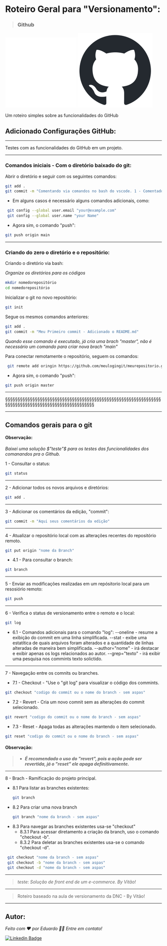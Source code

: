 
# Roteiro Geral para "Versionamento":



>### Github 

![logo do git](assets/images/github-mark-white.png)
![logo do git](assets/images/github-mark.png)

Um roteiro simples sobre as funcionalidades do GitHub

## Adicionado Configurações GitHub:
--------------------------------
Testes com as funcionalidades do GitHub em um projeto.

--------------------------------
### Comandos iniciais - Com o diretório baixado do git:

Abrir o diretório e seguir com os seguintes comandos:

```sh
git add .
git commit -m "Comentando via comandos no bash do vscode. 1 - Comentados no readme"
```
* Em alguns casos é necessário alguns comandos adicionais, como:
```sh
 git config --global user.email "your@example.com"
 git config --global user.name "your Name"

```
* Agora sim, o comando "push":
```sh
git push origin main
```
________________________________

### Criando do zero o diretório e o repositório:

Criando o diretório via bash:

*Organize os diretórios para os códigos* 

```sh
mkdir nomedorepositório
cd nomedorepositório

```

Inicializar o git no novo repositório:

```sh
git init
```
Segue os mesmos comandos anteriores:

```sh
git add .
git commit -m "Meu Primeiro commit - Adicionado o README.md"
```
*Quando esse comando é executado, já cria uma brach "master", não é necessário um comando para criar nova brach "main"*

Para conectar remotamente o repositório, seguem os comandos:
```sh
 git remote add oringin https://github.com/meulogingit/meurepositorio.git

```
* Agora sim, o comando "push":
```sh
git push origin master
```
___

§§§§§§§§§§§§§§§§§§§§§§§§§§§§§§§§§§§§§§§§§§§§§§§§§§§§§§§§§§§§§§§§§§§§§§§§§§§§§§§§§§§§§§§§§§§§§§§§§§§

---
## Comandos gerais para o git

#### Observação:

 *Baixei uma solução $"teste"$ para os testes das funcionalidades dos comanandos pra o Github.*



1 - Consultar o status:

```sh
git status
```
---
2 - Adicionar todos os novos arquivos e diretórios:

```sh
git add .
```
---
3 - Adicionar os comentários da edição, "commit":

```sh
git commit -m "Aqui seus comentários da edição"
```
---
4 - Atualizar o repositório local com as alterações recentes do repositório remoto.

```sh
git put origin "nome da Branch"
```
* 4.1 - Para consultar o branch:

```sh
git branch
```
---
5 - Enviar as modificações realizadas em um repósitorio local para um resosiório remoto:

```sh
git push
```
---
6 - Verifica o status de versionamento entre o remoto e o local:

```sh
git log
```
* 6.1 - Comandos adicionais para o comando "log":
--oneline - resume a exibição do commit em uma linha simplificada.
--stat - exibe uma estatítica de quais arquivos foram alterados e a quantidade de linhas alteradas de maneira bem simplificada.
--author="nome" - irá destacar e exibir apenas os logs relacionados ao autor.
--grep="texto" - irá exibir uma pesquisa nos commints texto solictido.
---
7 - Navegação entre os comnits ou branches.
* 7.1 - Checkout - "Use o "git log" para visualizar o código dos commints.

```sh
git checkout "codigo do commit ou o nome do branch - sem aspas"
```
* 7.2 - Revert - Cria um novo comnit sem as alterações do commit selecionado.

```sh
git revert "codigo do commit ou o nome do branch - sem aspas"
```
* 7.3 - Reset - Apaga todas as alterações mantendo o item selecionado.

```sh
git reset "codigo do commit ou o nome do branch - sem aspas"
```

#### Observação:

>* *__É recomendado o uso do "revert", pois a ação pode ser revertida, já o "reset" ele apaga  definitivamente.__*

---
8 - Brach - Ramificação do projeto principal.
* 8.1 Para listar as branches existentes:
  
  ```sh
  git branch
  ```
* 8.2 Para criar uma nova branch
  
  ```sh
  git branch "nome da branch - sem aspas"
  ```
- 8.3 Para navegar as branches existentes usa-se "checkout"
  - 8.3.1 Para acessar diretamento a criação da branch, uso o comando "checkout -b".
  - 8.3.2 Para deletar as branches existentes usa-se o comando "checkout -d".

 ```sh
  git checkout "nome da branch - sem aspas"
  git checkout -b "nome da branch - sem aspas"
  git checkout -d "nome da branch - sem aspas"

  ```




___
>$teste:$ 
>_Solução de front end de um e-commerce.
>By Vitão!_

___

> Roteiro baseado na aula de versionamento da DNC - By Vitão!

---


















































## Autor:

*Feito com ❤️ por Eduardo 👋🏽 Entre em contato!*

[![Linkedin Badge](https://img.shields.io/badge/-Eduardo-blue?style=flat-square&logo=Linkedin&logoColor=white&link=https://www.linkedin.com/in/eduardo-pateis-joaquim/)](https://www.linkedin.com/in/eduardo-pateis-joaquim/)
